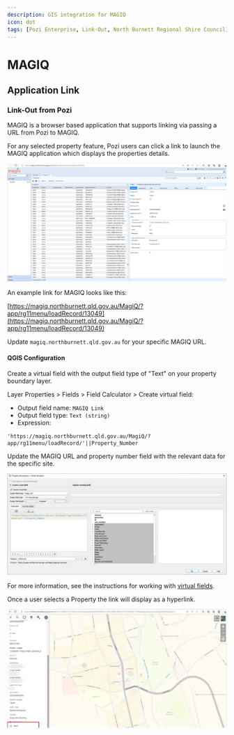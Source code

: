 ```yaml
---
description: GIS integration for MAGIQ
icon: dot
tags: [Pozi Enterprise, Link-Out, North Burnett Regional Shire Council]
---
```


# MAGIQ

## Application Link

### Link-Out from Pozi

MAGIQ is a browser based application that supports linking via passing a URL from Pozi to MAGIQ.

For any selected property feature, Pozi users can click a link to launch the MAGIQ application which displays the properties details.

![](./img/magiq-app.png)

An example link for MAGIQ looks like this:

[https://magiq.northburnett.qld.gov.au/MagiQ/?app/rg11menu/loadRecord/13049](https://magiq.northburnett.qld.gov.au/MagiQ/?app/rg11menu/loadRecord/13049)

Update `magiq.northburnett.qld.gov.au` for your specific MAGIQ URL.

#### QGIS Configuration

Create a virtual field with the output field type of "Text" on your property boundary layer.

Layer Properties > Fields > Field Calculator > Create virtual field:

* Output field name: `MAGIQ Link`
* Output field type: `Text (string)`
* Expression:

```
'https://magiq.northburnett.qld.gov.au/MagiQ/?app/rg11menu/loadRecord/'||Property_Number
```

Update the MAGIQ URL and property number field with the relevant data for the specific site.

![](./img/magiq-qgis-link.png)

For more information, see the instructions for working with [virtual fields](../qgis/configuring-layers#virtual-fields).

Once a user selects a Property the link will display as a hyperlink.

![](./img/magiq-pozi-link.png)
